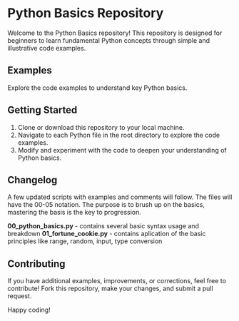 # Python Basics Repository

Welcome to the Python Basics repository! This repository is designed for beginners to learn fundamental Python concepts through simple and illustrative code examples.

## Examples

Explore the code examples to understand key Python basics.

## Getting Started

1. Clone or download this repository to your local machine.
2. Navigate to each Python file in the root directory to explore the code examples.
3. Modify and experiment with the code to deepen your understanding of Python basics.


## Changelog

A few updated scripts with examples and comments will follow. The files will have the 00-05 notation.
The purpose is to brush up on the basics, mastering the basis is the key to progression.

**00_python_basics.py** - contains several basic syntax usage and breakdown
**01_fortune_cookie.py** - contains aplication of the basic principles like range, random, input, type conversion

## Contributing

If you have additional examples, improvements, or corrections, feel free to contribute! Fork this repository, make your changes, and submit a pull request.

Happy coding!

